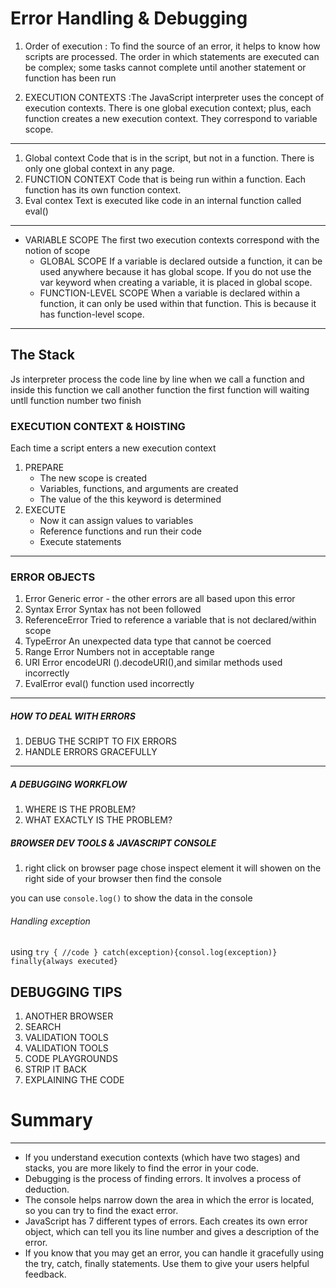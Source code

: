 # Error Handling & Debugging 

1. Order of execution :  To find the source of an error, it helps to know how scripts are processed. The order in which statements are executed can be complex; some tasks cannot complete until another statement or function has been run

2. EXECUTION CONTEXTS :The JavaScript interpreter uses the concept of execution contexts. There is one global execution context; plus, each function creates a new execution context. They correspond to variable scope. 

------------------------------------------------


1. Global context Code that is in the script, but not in a function. There is only one global context in any page.
2. FUNCTION CONTEXT Code that is being run within a function. Each function has its own function context.
3. Eval contex  Text is executed like code in an internal function called eval()


---------------------------------------------

* VARIABLE SCOPE The first two execution contexts correspond with the notion of scope
  * GLOBAL SCOPE If a variable is declared outside a function, it can be used anywhere because it has global scope. If you do not use the var keyword when creating a variable, it is placed in global scope.
  * FUNCTION-LEVEL SCOPE When a variable is declared within a function, it can only be used within that function. This is because it has function-level scope.


-------------------------------------------------
## The Stack 
 
Js interpreter process the code line by line 
when we call a function and inside this function we call another function the first function will waiting untll function number two finish 

### EXECUTION CONTEXT & HOISTING

Each time a script enters a new execution context 

1. PREPARE
   * The new scope is created
   * Variables, functions, and arguments are created
   * The value of the this keyword is determined
2. EXECUTE
   * Now it can assign values to variables
   * Reference functions and run their code
   * Execute statements


---------------------------------------------


###  ERROR OBJECTS

1. Error Generic error - the other errors are all based upon this error
2. Syntax Error Syntax has not been followed
3. ReferenceError Tried to reference a variable that is not declared/within scope
4. TypeError An unexpected data type that cannot be coerced
5. Range Error Numbers not in acceptable range
6. URI Error encodeURI ().decodeURI(),and similar methods used incorrectly
7. EvalError eval() function used incorrectly
---------------------------------------------


##### HOW TO DEAL WITH ERRORS
1. DEBUG THE SCRIPT TO FIX ERRORS
2. HANDLE ERRORS GRACEFULLY



-----------------------------------------------------
##### A DEBUGGING WORKFLOW
1. WHERE IS THE PROBLEM?
2. WHAT EXACTLY IS THE PROBLEM?


##### BROWSER DEV TOOLS & JAVASCRIPT CONSOLE
1. right click on browser page chose inspect element it will showen on the right side of your browser  then find the console 



you can use `console.log()` to show the data in the console 



###### Handling exception 
using `try { //code } catch(exception){consol.log(exception)} finally{always executed}`



## DEBUGGING TIPS
1. ANOTHER BROWSER
2. SEARCH
3. VALIDATION TOOLS
4. VALIDATION TOOLS
5. CODE PLAYGROUNDS
6. STRIP IT BACK
7. EXPLAINING THE CODE



# Summary 
------------------------------
* If you understand execution contexts (which have two stages) and stacks, you are more likely to find the error in your code.
* Debugging is the process of finding errors. It involves a process of deduction.
* The console helps narrow down the area in which the error is located, so you can try to find the exact error.
* JavaScript has 7 different types of errors. Each creates its own error object, which can tell you its line number and gives a description of the error.
* If you know that you may get an error, you can handle it gracefully using the try, catch, finally statements. Use them to give your users helpful feedback.

